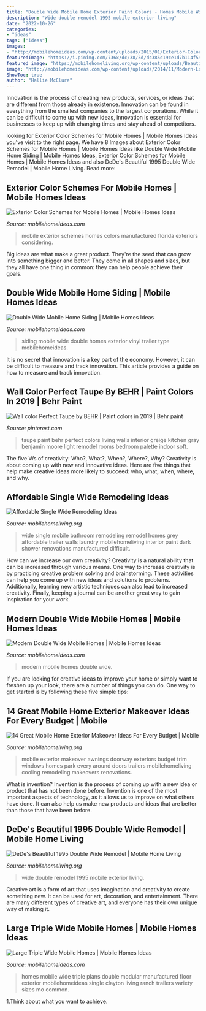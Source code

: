 ```yaml
---
title: "Double Wide Mobile Home Exterior Paint Colors - Homes Mobile Wide Triple Plans Double Modular Manufactured Floor Exterior Mobilehomeideas Single Clayton Living Ranch Trailers Variety Sizes Mo Common"
description: "Wide double remodel 1995 mobile exterior living"
date: "2022-10-26"
categories:
- "ideas"
tags: ["ideas"]
images:
- "http://mobilehomeideas.com/wp-content/uploads/2015/01/Exterior-Color-Schemes-for-Mobile-Homes.jpg"
featuredImage: "https://i.pinimg.com/736x/dc/38/5d/dc385d19ce1d7b114f59911feeae7d7a--perfect-taupe-paint-color-perfect-taupe-behr.jpg?b=t"
featured_image: "https://mobilehomeliving.org/wp-content/uploads/Beautiful-California-Mobile-Home-Park-210.jpg"
image: "http://mobilehomeideas.com/wp-content/uploads/2014/11/Modern-Looking-Mobile-Homes.jpg"
ShowToc: true
author: "Hallie McClure"
---
```



Innovation is the process of creating new products, services, or ideas that are different from those already in existence. Innovation can be found in everything from the smallest companies to the largest corporations. While it can be difficult to come up with new ideas, innovation is essential for businesses to keep up with changing times and stay ahead of competitors.

	

		
looking for Exterior Color Schemes for Mobile Homes | Mobile Homes Ideas you've visit to the right page. We have 8 Images about Exterior Color Schemes for Mobile Homes | Mobile Homes Ideas like Double Wide Mobile Home Siding | Mobile Homes Ideas, Exterior Color Schemes for Mobile Homes | Mobile Homes Ideas and also DeDe&#039;s Beautiful 1995 Double Wide Remodel | Mobile Home Living. Read more:
		
    
## Exterior Color Schemes For Mobile Homes | Mobile Homes Ideas

<img loading=lazy src="http://mobilehomeideas.com/wp-content/uploads/2015/01/Exterior-Color-Schemes-for-Mobile-Homes.jpg" onerror="this.onerror=null;this.src='https://tse1.mm.bing.net/th?id=OIP.dQVjhpn_yZ0NwFVlDpu_ogHaFJ&amp;pid=15.1';" alt="Exterior Color Schemes for Mobile Homes | Mobile Homes Ideas">

_Source: mobilehomeideas.com_

>mobile exterior schemes homes colors manufactured florida exteriors considering. 

	

Big ideas are what make a great product. They're the seed that can grow into something bigger and better. They come in all shapes and sizes, but they all have one thing in common: they can help people achieve their goals.

    
## Double Wide Mobile Home Siding | Mobile Homes Ideas

<img loading=lazy src="https://mobilehomeideas.com/wp-content/uploads/2014/12/Double-Wide-Mobile-Home-Siding.jpg" onerror="this.onerror=null;this.src='https://tse1.mm.bing.net/th?id=OIP.GDNXChuGu4KINWx342Bv3QHaFJ&amp;pid=15.1';" alt="Double Wide Mobile Home Siding | Mobile Homes Ideas">

_Source: mobilehomeideas.com_

>siding mobile wide double homes exterior vinyl trailer type mobilehomeideas. 

	

It is no secret that innovation is a key part of the economy. However, it can be difficult to measure and track innovation. This article provides a guide on how to measure and track innovation.

    
## Wall Color Perfect Taupe By BEHR | Paint Colors In 2019 | Behr Paint

<img loading=lazy src="https://i.pinimg.com/736x/dc/38/5d/dc385d19ce1d7b114f59911feeae7d7a--perfect-taupe-paint-color-perfect-taupe-behr.jpg?b=t" onerror="this.onerror=null;this.src='https://tse3.mm.bing.net/th?id=OIP.5Qwsl0dgXsbZYSl4Siwc1wAAAA&amp;pid=15.1';" alt="Wall color Perfect Taupe by BEHR | Paint colors in 2019 | Behr paint">

_Source: pinterest.com_

>taupe paint behr perfect colors living walls interior greige kitchen gray benjamin moore light remodel rooms bedroom palette indoor soft. 

	

The five Ws of creativity: Who?, What?, When?, Where?, Why?
Creativity is about coming up with new and innovative ideas. Here are five things that help make creative ideas more likely to succeed: who, what, when, where, and why.

    
## Affordable Single Wide Remodeling Ideas

<img loading=lazy src="http://mobilehomeliving.org/wp-content/uploads/interior-mobile-home-bathroom-remodel-after-3-2.jpg" onerror="this.onerror=null;this.src='https://tse1.mm.bing.net/th?id=OIP.Jo22WK-IWrWIMKBsXA9XjAHaJ4&amp;pid=15.1';" alt="Affordable Single Wide Remodeling Ideas">

_Source: mobilehomeliving.org_

>wide single mobile bathroom remodeling remodel homes grey affordable trailer walls laundry mobilehomeliving interior paint dark shower renovations manufactured difficult. 

	

How can we increase our own creativity?
Creativity is a natural ability that can be increased through various means. One way to increase creativity is by practicing creative problem solving and brainstorming. These activities can help you come up with new ideas and solutions to problems. Additionally, learning new artistic techniques can also lead to increased creativity. Finally, keeping a journal can be another great way to gain inspiration for your work.

    
## Modern Double Wide Mobile Homes | Mobile Homes Ideas

<img loading=lazy src="http://mobilehomeideas.com/wp-content/uploads/2014/11/Modern-Looking-Mobile-Homes.jpg" onerror="this.onerror=null;this.src='https://tse1.mm.bing.net/th?id=OIP.HQWTF45uUg3jtlq5F2m6TgHaF3&amp;pid=15.1';" alt="Modern Double Wide Mobile Homes | Mobile Homes Ideas">

_Source: mobilehomeideas.com_

>modern mobile homes double wide. 

	

If you are looking for creative ideas to improve your home or simply want to freshen up your look, there are a number of things you can do. One way to get started is by following these five simple tips: 

    
## 14 Great Mobile Home Exterior Makeover Ideas For Every Budget | Mobile

<img loading=lazy src="https://mobilehomeliving.org/wp-content/uploads/Beautiful-California-Mobile-Home-Park-210.jpg" onerror="this.onerror=null;this.src='https://tse3.mm.bing.net/th?id=OIP.w5_CGqterOOQmX-QZf8XhwHaEt&amp;pid=15.1';" alt="14 Great Mobile Home Exterior Makeover Ideas For Every Budget | Mobile">

_Source: mobilehomeliving.org_

>mobile exterior makeover awnings doorway exteriors budget trim windows homes park every around doors trailers mobilehomeliving cooling remodeling makeovers renovations. 

	

What is invention?
Invention is the process of coming up with a new idea or product that has not been done before. Invention is one of the most important aspects of technology, as it allows us to improve on what others have done. It can also help us make new products and ideas that are better than those that have been before.

    
## DeDe&#039;s Beautiful 1995 Double Wide Remodel | Mobile Home Living

<img loading=lazy src="https://mobilehomeliving.org/wp-content/uploads/Beautiful-1995-Double-Wide-Remodel-exterior-after-.jpg" onerror="this.onerror=null;this.src='https://tse1.mm.bing.net/th?id=OIP.hrUII9GxR29RTx4eGlYFTQHaFj&amp;pid=15.1';" alt="DeDe&#039;s Beautiful 1995 Double Wide Remodel | Mobile Home Living">

_Source: mobilehomeliving.org_

>wide double remodel 1995 mobile exterior living. 

	

Creative art is a form of art that uses imagination and creativity to create something new. It can be used for art, decoration, and entertainment. There are many different types of creative art, and everyone has their own unique way of making it.

    
## Large Triple Wide Mobile Homes | Mobile Homes Ideas

<img loading=lazy src="https://mobilehomeideas.com/wp-content/uploads/2014/11/Large-Triple-Wide-Mobile-Homes.jpg" onerror="this.onerror=null;this.src='https://tse2.mm.bing.net/th?id=OIP.br5cEd6Ewmf8mfocRw_eewHaFJ&amp;pid=15.1';" alt="Large Triple Wide Mobile Homes | Mobile Homes Ideas">

_Source: mobilehomeideas.com_

>homes mobile wide triple plans double modular manufactured floor exterior mobilehomeideas single clayton living ranch trailers variety sizes mo common. 

	

1.Think about what you want to achieve.

